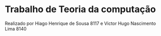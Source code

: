 # Trabalho de Teoria da computação

Realizado por Hiago Henrique de Sousa 8117 e Victor Hugo Nascimento Lima 8140
